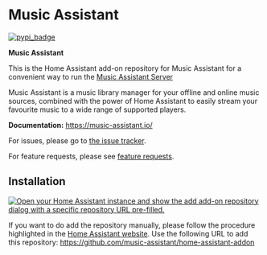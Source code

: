 Music Assistant
==================================

[![pypi_badge](https://img.shields.io/pypi/v/music_assistant.svg)](https://pypi.python.org/pypi/music_assistant)

**Music Assistant**

This is the Home Assistant add-on repository for Music Assistant for a convenient way to run the [Music Assistant Server](https://github.com/music-assistant/core)

Music Assistant is a music library manager for your offline and online music sources, combined with the power of Home Assistant to easily stream your favourite music to a wide range of supported players.

**Documentation:** https://music-assistant.io/

For issues, please go to [the issue tracker](https://github.com/music-assistant/hass-music-assistant/issues).

For feature requests, please see [feature requests](https://github.com/music-assistant/hass-music-assistant/discussions/categories/feature-requests-and-ideas).


## Installation

[![Open your Home Assistant instance and show the add add-on repository dialog with a specific repository URL pre-filled.](https://my.home-assistant.io/badges/supervisor_add_addon_repository.svg)](https://my.home-assistant.io/redirect/supervisor_add_addon_repository/?repository_url=https%3A%2F%2Fgithub.com%2Fmusic-assistant%2Fhome-assistant-addon)


If you want to do add the repository manually, please follow the procedure highlighted in the [Home Assistant website](https://home-assistant.io/hassio/installing_third_party_addons). Use the following URL to add this repository: https://github.com/music-assistant/home-assistant-addon



[repository-badge]: https://img.shields.io/badge/Add%20repository%20to%20my-Home%20Assistant-41BDF5?logo=home-assistant&style=for-the-badge
[repository-url]: https://my.home-assistant.io/redirect/supervisor_add_addon_repository/?repository_url=https%3A%2F%2Fgithub.com%2Fmusic-assistant%2Fhome-assistant-addon
